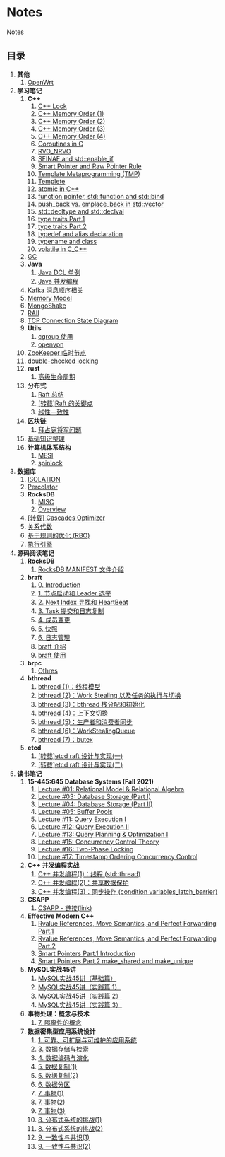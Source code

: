 # Notes
Notes

## 目录
1. **其他**
    1. [OpenWrt](./其他/OpenWrt.md)
1. **学习笔记**
    1. **C++**
        1. [C++ Lock](./学习笔记/C++/C++%20Lock.md)
        1. [C++ Memory Order (1)](./学习笔记/C++/C++%20Memory%20Order%20(1).md)
        1. [C++ Memory Order (2)](./学习笔记/C++/C++%20Memory%20Order%20(2).md)
        1. [C++ Memory Order (3)](./学习笔记/C++/C++%20Memory%20Order%20(3).md)
        1. [C++ Memory Order (4)](./学习笔记/C++/C++%20Memory%20Order%20(4).md)
        1. [Coroutines in C](./学习笔记/C++/Coroutines%20in%20C.md)
        1. [RVO_NRVO](./学习笔记/C++/RVO_NRVO.md)
        1. [SFINAE and std::enable_if](./学习笔记/C++/SFINAE%20and%20std::enable_if.md)
        1. [Smart Pointer and Raw Pointer Rule](./学习笔记/C++/Smart%20Pointer%20and%20Raw%20Pointer%20Rule.md)
        1. [Template Metaprogramming (TMP)](./学习笔记/C++/Template%20Metaprogramming%20(TMP).md)
        1. [Templete](./学习笔记/C++/Templete.md)
        1. [atomic in C++](./学习笔记/C++/atomic%20in%20C++.md)
        1. [function pointer, std::function and std::bind](./学习笔记/C++/function%20pointer,%20std::function%20and%20std::bind.md)
        1. [push_back vs. emplace_back in std::vector](./学习笔记/C++/push_back%20vs.%20emplace_back%20in%20std::vector.md)
        1. [std::decltype and std::declval](./学习笔记/C++/std::decltype%20and%20std::declval.md)
        1. [type traits Part.1](./学习笔记/C++/type%20traits%20Part.1.md)
        1. [type traits Part.2](./学习笔记/C++/type%20traits%20Part.2.md)
        1. [typedef and alias declaration](./学习笔记/C++/typedef%20and%20alias%20declaration.md)
        1. [typename and class](./学习笔记/C++/typename%20and%20class.md)
        1. [volatile in C_C++](./学习笔记/C++/volatile%20in%20C_C++.md)
    1. [GC](./学习笔记/GC.md)
    1. **Java**
        1. [Java DCL 单例](./学习笔记/Java/Java%20DCL%20单例.md)
        1. [Java 并发编程](./学习笔记/Java/Java%20并发编程.md)
    1. [Kafka 消息顺序相关](./学习笔记/Kafka%20消息顺序相关.md)
    1. [Memory Model](./学习笔记/Memory%20Model.md)
    1. [MongoShake](./学习笔记/MongoShake.md)
    1. [RAII](./学习笔记/RAII.md)
    1. [TCP Connection State Diagram](./学习笔记/TCP%20Connection%20State%20Diagram.md)
    1. **Utils**
        1. [cgroup 使用](./学习笔记/Utils/cgroup%20使用.md)
        1. [openvpn](./学习笔记/Utils/openvpn.md)
    1. [ZooKeeper 临时节点](./学习笔记/ZooKeeper%20临时节点.md)
    1. [double-checked locking](./学习笔记/double-checked%20locking.md)
    1. **rust**
        1. [高级生命周期](./学习笔记/rust/高级生命周期.md)
    1. **分布式**
        1. [Raft 总结](./学习笔记/分布式/Raft%20总结.md)
        1. [[转载]Raft 的关键点](./学习笔记/分布式/[转载]Raft%20的关键点.md)
        1. [线性一致性](./学习笔记/分布式/线性一致性.md)
    1. **区块链**
        1. [拜占庭将军问题](./学习笔记/区块链/拜占庭将军问题.md)
    1. [基础知识整理](./学习笔记/基础知识整理.md)
    1. **计算机体系结构**
        1. [MESI](./学习笔记/计算机体系结构/MESI.md)
        1. [spinlock](./学习笔记/计算机体系结构/spinlock.md)
1. **数据库**
    1. [ISOLATION](./数据库/ISOLATION.md)
    1. [Percolator](./数据库/Percolator.md)
    1. **RocksDB**
        1. [MISC](./数据库/RocksDB/MISC.md)
        1. [Overview](./数据库/RocksDB/Overview.md)
    1. [[转载] Cascades Optimizer](./数据库/[转载]%20Cascades%20Optimizer.md)
    1. [关系代数](./数据库/关系代数.md)
    1. [基于规则的优化 (RBO)](./数据库/基于规则的优化%20(RBO).md)
    1. [执行引擎](./数据库/执行引擎.md)
1. **源码阅读笔记**
    1. **RocksDB**
        1. [RocksDB MANIFEST 文件介绍](./源码阅读笔记/RocksDB/RocksDB%20MANIFEST%20文件介绍.md)
    1. **braft**
        1. [0. Introduction](./源码阅读笔记/braft/0.%20Introduction.md)
        1. [1. 节点启动和 Leader 选举](./源码阅读笔记/braft/1.%20节点启动和%20Leader%20选举.md)
        1. [2. Next Index 寻找和 HeartBeat](./源码阅读笔记/braft/2.%20Next%20Index%20寻找和%20HeartBeat.md)
        1. [3. Task 提交和日志复制](./源码阅读笔记/braft/3.%20Task%20提交和日志复制.md)
        1. [4. 成员变更](./源码阅读笔记/braft/4.%20成员变更.md)
        1. [5. 快照](./源码阅读笔记/braft/5.%20快照.md)
        1. [6. 日志管理](./源码阅读笔记/braft/6.%20日志管理.md)
        1. [braft 介绍](./源码阅读笔记/braft/braft%20介绍.md)
        1. [braft 使用](./源码阅读笔记/braft/braft%20使用.md)
    1. **brpc**
        1. [Othres](./源码阅读笔记/brpc/Othres.md)
    1. **bthread**
        1. [bthread (1)：线程模型](./源码阅读笔记/bthread/bthread%20(1)：线程模型.md)
        1. [bthread (2)：Work Stealing 以及任务的执行与切换](./源码阅读笔记/bthread/bthread%20(2)：Work%20Stealing%20以及任务的执行与切换.md)
        1. [bthread (3)：bthread 栈分配和初始化](./源码阅读笔记/bthread/bthread%20(3)：bthread%20栈分配和初始化.md)
        1. [bthread (4)：上下文切换](./源码阅读笔记/bthread/bthread%20(4)：上下文切换.md)
        1. [bthread (5)：生产者和消费者同步](./源码阅读笔记/bthread/bthread%20(5)：生产者和消费者同步.md)
        1. [bthread (6)：WorkStealingQueue](./源码阅读笔记/bthread/bthread%20(6)：WorkStealingQueue.md)
        1. [bthread (7)：butex](./源码阅读笔记/bthread/bthread%20(7)：butex.md)
    1. **etcd**
        1. [[转载]etcd raft 设计与实现(一)](./源码阅读笔记/etcd/[转载]etcd%20raft%20设计与实现(一).md)
        1. [[转载]etcd raft 设计与实现(二)](./源码阅读笔记/etcd/[转载]etcd%20raft%20设计与实现(二).md)
1. **读书笔记**
    1. **15-445:645 Database Systems (Fall 2021)**
        1. [Lecture #01: Relational Model & Relational Algebra](./读书笔记/15-445:645%20Database%20Systems%20(Fall%202021)/Lecture%20#01:%20Relational%20Model%20&%20Relational%20Algebra.md)
        1. [Lecture #03: Database Storage (Part I)](./读书笔记/15-445:645%20Database%20Systems%20(Fall%202021)/Lecture%20#03:%20Database%20Storage%20(Part%20I).md)
        1. [Lecture #04: Database Storage (Part II)](./读书笔记/15-445:645%20Database%20Systems%20(Fall%202021)/Lecture%20#04:%20Database%20Storage%20(Part%20II).md)
        1. [Lecture #05: Buffer Pools](./读书笔记/15-445:645%20Database%20Systems%20(Fall%202021)/Lecture%20#05:%20Buffer%20Pools.md)
        1. [Lecture #11: Query Execution I](./读书笔记/15-445:645%20Database%20Systems%20(Fall%202021)/Lecture%20#11:%20Query%20Execution%20I.md)
        1. [Lecture #12: Query Execution II](./读书笔记/15-445:645%20Database%20Systems%20(Fall%202021)/Lecture%20#12:%20Query%20Execution%20II.md)
        1. [Lecture #13: Query Planning & Optimization I](./读书笔记/15-445:645%20Database%20Systems%20(Fall%202021)/Lecture%20#13:%20Query%20Planning%20&%20Optimization%20I.md)
        1. [Lecture #15: Concurrency Control Theory](./读书笔记/15-445:645%20Database%20Systems%20(Fall%202021)/Lecture%20#15:%20Concurrency%20Control%20Theory.md)
        1. [Lecture #16: Two-Phase Locking](./读书笔记/15-445:645%20Database%20Systems%20(Fall%202021)/Lecture%20#16:%20Two-Phase%20Locking.md)
        1. [Lecture #17: Timestamp Ordering Concurrency Control](./读书笔记/15-445:645%20Database%20Systems%20(Fall%202021)/Lecture%20#17:%20Timestamp%20Ordering%20Concurrency%20Control.md)
    1. **C++ 并发编程实战**
        1. [C++ 并发编程(1)：线程 (std::thread)](./读书笔记/C++%20并发编程实战/C++%20并发编程(1)：线程%20(std::thread).md)
        1. [C++ 并发编程(2)：共享数据保护](./读书笔记/C++%20并发编程实战/C++%20并发编程(2)：共享数据保护.md)
        1. [C++ 并发编程(3)：同步操作 (condition variables_latch_barrier)](./读书笔记/C++%20并发编程实战/C++%20并发编程(3)：同步操作%20(condition%20variables_latch_barrier).md)
    1. **CSAPP**
        1. [CSAPP - 链接(link)](./读书笔记/CSAPP/CSAPP%20-%20链接(link).md)
    1. **Effective Modern C++**
        1. [Rvalue References, Move Semantics, and Perfect Forwarding Part.1](./读书笔记/Effective%20Modern%20C++/Rvalue%20References,%20Move%20Semantics,%20and%20Perfect%20Forwarding%20Part.1.md)
        1. [Rvalue References, Move Semantics, and Perfect Forwarding Part.2](./读书笔记/Effective%20Modern%20C++/Rvalue%20References,%20Move%20Semantics,%20and%20Perfect%20Forwarding%20Part.2.md)
        1. [Smart Pointers Part.1 Introduction](./读书笔记/Effective%20Modern%20C++/Smart%20Pointers%20Part.1%20Introduction.md)
        1. [Smart Pointers Part.2 make_shared and make_unique](./读书笔记/Effective%20Modern%20C++/Smart%20Pointers%20Part.2%20make_shared%20and%20make_unique.md)
    1. **MySQL实战45讲**
        1. [MySQL实战45讲（基础篇）](./读书笔记/MySQL实战45讲/MySQL实战45讲（基础篇）.md)
        1. [MySQL实战45讲（实践篇 1）](./读书笔记/MySQL实战45讲/MySQL实战45讲（实践篇%201）.md)
        1. [MySQL实战45讲（实践篇 2）](./读书笔记/MySQL实战45讲/MySQL实战45讲（实践篇%202）.md)
        1. [MySQL实战45讲（实践篇 3）](./读书笔记/MySQL实战45讲/MySQL实战45讲（实践篇%203）.md)
    1. **事物处理：概念与技术**
        1. [7. 隔离性的概念](./读书笔记/事物处理：概念与技术/7.%20隔离性的概念.md)
    1. **数据密集型应用系统设计**
        1. [1. 可靠、可扩展与可维护的应用系统](./读书笔记/数据密集型应用系统设计/1.%20可靠、可扩展与可维护的应用系统.md)
        1. [3. 数据存储与检索](./读书笔记/数据密集型应用系统设计/3.%20数据存储与检索.md)
        1. [4. 数据编码与演化](./读书笔记/数据密集型应用系统设计/4.%20数据编码与演化.md)
        1. [5. 数据复制(1)](./读书笔记/数据密集型应用系统设计/5.%20数据复制(1).md)
        1. [5. 数据复制(2)](./读书笔记/数据密集型应用系统设计/5.%20数据复制(2).md)
        1. [6. 数据分区](./读书笔记/数据密集型应用系统设计/6.%20数据分区.md)
        1. [7. 事物(1)](./读书笔记/数据密集型应用系统设计/7.%20事物(1).md)
        1. [7. 事物(2)](./读书笔记/数据密集型应用系统设计/7.%20事物(2).md)
        1. [7. 事物(3)](./读书笔记/数据密集型应用系统设计/7.%20事物(3).md)
        1. [8. 分布式系统的挑战(1)](./读书笔记/数据密集型应用系统设计/8.%20分布式系统的挑战(1).md)
        1. [8. 分布式系统的挑战(2)](./读书笔记/数据密集型应用系统设计/8.%20分布式系统的挑战(2).md)
        1. [9. 一致性与共识(1)](./读书笔记/数据密集型应用系统设计/9.%20一致性与共识(1).md)
        1. [9. 一致性与共识(2)](./读书笔记/数据密集型应用系统设计/9.%20一致性与共识(2).md)

